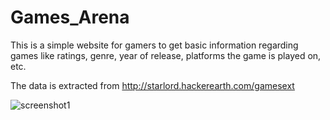 # Games_Arena
This is a simple website for gamers to get basic information regarding games like ratings, genre, year of release, platforms the game is played on, etc.

The data is extracted from http://starlord.hackerearth.com/gamesext

![screenshot1](https://user-images.githubusercontent.com/28648172/44872943-79104400-acb4-11e8-8880-bd0100cae60a.PNG)
